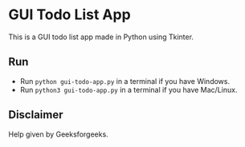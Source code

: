 # GUI Todo List App
This is a GUI todo list app made in Python using Tkinter.

## Run

- Run `python gui-todo-app.py` in a terminal if you have Windows.
- Run `python3 gui-todo-app.py` in a terminal if you have Mac/Linux.

## Disclaimer

Help given by Geeksforgeeks.
